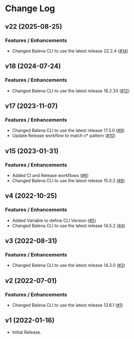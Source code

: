 # Change Log

## v22 (2025-08-25)

### Features / Enhancements

- Changed Balena CLI to use the latest release 22.2.4 ([#14](https://github.com/Theia-Scientific/balena-cli/pull/14))

## v18 (2024-07-24)

### Features / Enhancements

- Changed Balena CLI to use the latest release 18.2.33 ([#12](https://github.com/Theia-Scientific/balena-cli/pull/12))

## v17 (2023-11-07)

### Features / Enhancements

- Changed Balena CLI to use the latest release 17.3.0 ([#9](https://github.com/Theia-Scientific/balena-cli/pull/9))
- Update Release workflow to match v\* pattern ([#10](https://github.com/Theia-Scientific/balena-cli/pull/10))

## v15 (2023-01-31)

### Features / Enhancements

- Added CI and Release workflows ([#6](https://github.com/Theia-Scientific/balena-cli/pull/6))
- Changed Balena CLI to use the latest release 15.0.3 ([#6](https://github.com/Theia-Scientific/balena-cli/pull/6))

## v4 (2022-10-25)

### Features / Enhancements

- Added Variable to define CLI Version ([#5](https://github.com/Theia-Scientific/balena-cli/pull/5))
- Changed Balena CLI to use the latest release 14.5.2 ([#4](https://github.com/Theia-Scientific/balena-cli/pull/4))

## v3 (2022-08-31)

### Features / Enhancements

- Changed Balena CLI to use the latest release 14.3.0 ([#3](https://github.com/Theia-Scientific/balena-cli/pull/3))

## v2 (2022-07-01)

### Features / Enhancements

- Changed Balena CLI to use the latest release 13.6.1 ([#1](https://github.com/Theia-Scientific/balena-cli/pull/1))

## v1 (2022-01-16)

- Initial Release.
